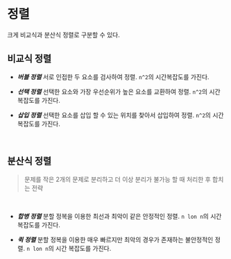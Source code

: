 # 정렬

크게 비교식과 분산식 정렬로 구분할 수 있다.

## 비교식 정렬

- **_버블 정렬_**
  서로 인접한 두 요소를 검사하여 정렬. `n^2`의 시간복잡도를 가진다.

- **_선택 정렬_**
  선택한 요소와 가장 우선순위가 높은 요소를 교환하여 정렬. `n^2`의 시간복잡도를 가진다.

- **_삽입 정렬_**
  선택한 요소를 삽입 할 수 있는 위치를 찾아서 삽입하여 정렬. `n^2`의 시간복잡도를 가진다.

<br>

## 분산식 정렬

> 문제를 작은 2개의 문제로 분리하고 더 이상 분리가 불가능 할 때 처리한 후 합치는 전략

<br>

- **_합병 정렬_**
  분할 정복을 이용한 최선과 최악이 같은 안정적인 정렬. `n lon n`의 시간 복잡도를 가진다.

- **_퀵 정렬_**
  분할 정복을 이용한 매우 빠르지만 최악의 경우가 존재하는 불안정적인 정렬. `n lon n`의 시간 복잡도를 가진다.
